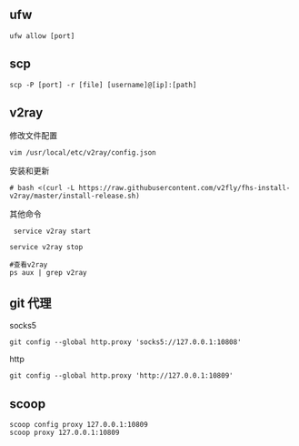 ## ufw

```shell
ufw allow [port]
```

## scp

```shell
scp -P [port] -r [file] [username]@[ip]:[path]
```

## v2ray

修改文件配置

```shell
vim /usr/local/etc/v2ray/config.json
```

安装和更新

```shell
# bash <(curl -L https://raw.githubusercontent.com/v2fly/fhs-install-v2ray/master/install-release.sh)
```

其他命令

```shell
 service v2ray start

service v2ray stop

#查看v2ray
ps aux | grep v2ray
```

## git 代理

socks5

```shell
git config --global http.proxy 'socks5://127.0.0.1:10808'
```

http

```shell
git config --global http.proxy 'http://127.0.0.1:10809'
```

## scoop

```shell
scoop config proxy 127.0.0.1:10809
scoop proxy 127.0.0.1:10809
```
